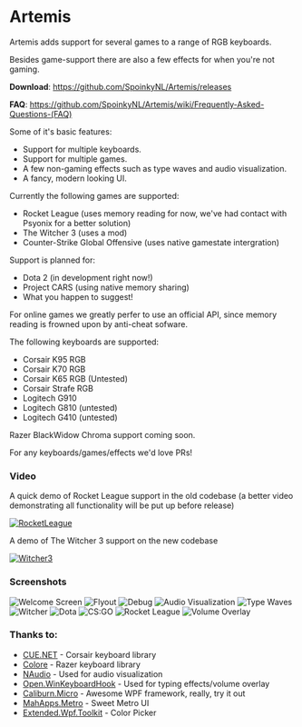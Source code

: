 # Artemis
Artemis adds support for several games to a range of RGB keyboards.

Besides game-support there are also a few effects for when you're not gaming. 

**Download**: https://github.com/SpoinkyNL/Artemis/releases

**FAQ**: https://github.com/SpoinkyNL/Artemis/wiki/Frequently-Asked-Questions-(FAQ)

Some of it's basic features:

 * Support for multiple keyboards.
 * Support for multiple games.
 * A few non-gaming effects such as type waves and audio visualization.
 * A fancy, modern looking UI.


Currently the following games are supported:

 * Rocket League (uses memory reading for now, we've had contact with Psyonix for a better solution)
 * The Witcher 3 (uses a mod)
 * Counter-Strike Global Offensive (uses native gamestate intergration)

Support is planned for:
 * Dota 2 (in development right now!)
 * Project CARS (using native memory sharing)
 * What you happen to suggest!

For online games we greatly perfer to use an official API, since memory reading is frowned upon by anti-cheat sofware.

The following keyboards are supported:
 * Corsair K95 RGB
 * Corsair K70 RGB
 * Corsair K65 RGB (Untested)
 * Corsair Strafe RGB
 * Logitech G910
 * Logitech G810 (untested)
 * Logitech G410 (untested)

Razer BlackWidow Chroma support coming soon.

For any keyboards/games/effects we'd love PRs!

### Video
A quick demo of Rocket League support in the old codebase (a better video demonstrating all functionality will be put up before release)

[![RocketLeague](http://img.youtube.com/vi/L8rqFGaPeTg/0.jpg)](https://www.youtube.com/watch?v=L8rqFGaPeTg "Rocket League")


A demo of The Witcher 3 support on the new codebase

[![Witcher3](http://img.youtube.com/vi/H03D_y2cFYs/0.jpg)](https://www.youtube.com/watch?v=H03D_y2cFYs "The Witcher 3")


### Screenshots
![Welcome Screen](http://i.imgur.com/hug66P4.png)
![Flyout](http://i.imgur.com/6NTAuYR.png)
![Debug](http://i.imgur.com/uGzRhxP.png)
![Audio Visualization](http://i.imgur.com/Q0C50fe.png)
![Type Waves](http://i.imgur.com/BhLWThq.png)
![Witcher](http://i.imgur.com/IkQuJ6m.png)
![Dota](http://i.imgur.com/kc6sHjE.png)
![CS:GO](http://i.imgur.com/Eg1ASem.png)
![Rocket League](http://i.imgur.com/L7qilNp.png)
![Volume Overlay](http://i.imgur.com/bS9NhfB.png)


### Thanks to:

 * [CUE.NET](https://github.com/DarthAffe/CUE.NET) - Corsair keyboard library
 * [Colore](https://github.com/CoraleStudios/Colore) - Razer keyboard library
 * [NAudio](http://naudio.codeplex.com/) - Used for audio visualization
 * [Open.WinKeyboardHook](Open.WinKeyboardHook) - Used for typing effects/volume overlay
 * [Caliburn.Micro](http://caliburnmicro.com/) - Awesome WPF framework, really, try it out
 * [MahApps.Metro](https://github.com/MahApps/MahApps.Metro) - Sweet Metro UI
 * [Extended.Wpf.Toolkit](http://wpftoolkit.codeplex.com/) - Color Picker

